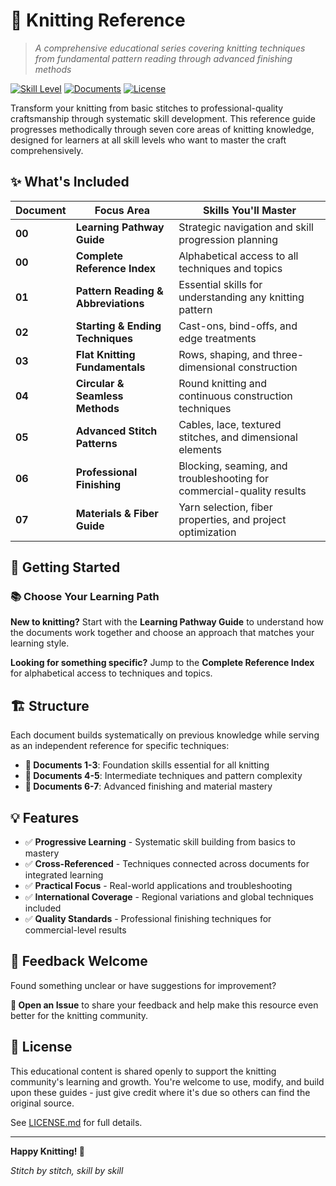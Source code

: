 # 🧶 Knitting Reference

> *A comprehensive educational series covering knitting techniques from fundamental pattern reading through advanced finishing methods*

[![Skill Level](https://img.shields.io/badge/skill%20level-beginner%20to%20advanced-brightgreen)](#getting-started)
[![Documents](https://img.shields.io/badge/documents-7%20core%20guides-blue)](#whats-included)
[![License](https://img.shields.io/badge/license-educational%20use-orange)](#license)

Transform your knitting from basic stitches to professional-quality craftsmanship through systematic skill development. This reference guide progresses methodically through seven core areas of knitting knowledge, designed for learners at all skill levels who want to master the craft comprehensively.

## ✨ What's Included

| Document | Focus Area | Skills You'll Master |
|----------|------------|---------------------|
| **00** | **Learning Pathway Guide** | Strategic navigation and skill progression planning |
| **00** | **Complete Reference Index** | Alphabetical access to all techniques and topics |
| **01** | **Pattern Reading & Abbreviations** | Essential skills for understanding any knitting pattern |
| **02** | **Starting & Ending Techniques** | Cast-ons, bind-offs, and edge treatments |
| **03** | **Flat Knitting Fundamentals** | Rows, shaping, and three-dimensional construction |
| **04** | **Circular & Seamless Methods** | Round knitting and continuous construction techniques |
| **05** | **Advanced Stitch Patterns** | Cables, lace, textured stitches, and dimensional elements |
| **06** | **Professional Finishing** | Blocking, seaming, and troubleshooting for commercial-quality results |
| **07** | **Materials & Fiber Guide** | Yarn selection, fiber properties, and project optimization |

## 🚀 Getting Started

### 📚 Choose Your Learning Path

**New to knitting?** Start with the **Learning Pathway Guide** to understand how the documents work together and choose an approach that matches your learning style.

**Looking for something specific?** Jump to the **Complete Reference Index** for alphabetical access to techniques and topics.

## 🏗️ Structure

Each document builds systematically on previous knowledge while serving as an independent reference for specific techniques:

- **📖 Documents 1-3**: Foundation skills essential for all knitting
- **🔧 Documents 4-5**: Intermediate techniques and pattern complexity  
- **🎨 Documents 6-7**: Advanced finishing and material mastery

## 💡 Features

- ✅ **Progressive Learning** - Systematic skill building from basics to mastery
- ✅ **Cross-Referenced** - Techniques connected across documents for integrated learning
- ✅ **Practical Focus** - Real-world applications and troubleshooting
- ✅ **International Coverage** - Regional variations and global techniques included
- ✅ **Quality Standards** - Professional finishing techniques for commercial-level results

## 🤝 Feedback Welcome

Found something unclear or have suggestions for improvement? 

**💬 Open an Issue** to share your feedback and help make this resource even better for the knitting community.

## 📄 License

This educational content is shared openly to support the knitting community's learning and growth. You're welcome to use, modify, and build upon these guides - just give credit where it's due so others can find the original source.

See [LICENSE.md](LICENSE.md) for full details.

---

**Happy Knitting! 🧶**

*Stitch by stitch, skill by skill*
